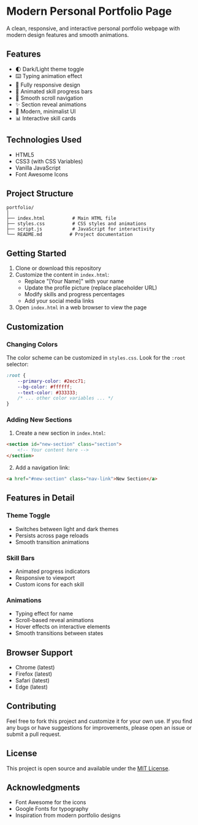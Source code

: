 # Modern Personal Portfolio Page

A clean, responsive, and interactive personal portfolio webpage with modern design features and smooth animations.

## Features

- 🌓 Dark/Light theme toggle
- ⌨️ Typing animation effect
- 📱 Fully responsive design
- 🎯 Animated skill progress bars
- 🔄 Smooth scroll navigation
- ✨ Section reveal animations
- 🎨 Modern, minimalist UI
- 📊 Interactive skill cards

## Technologies Used

- HTML5
- CSS3 (with CSS Variables)
- Vanilla JavaScript
- Font Awesome Icons

## Project Structure

```
portfolio/
│
├── index.html          # Main HTML file
├── styles.css          # CSS styles and animations
├── script.js           # JavaScript for interactivity
└── README.md          # Project documentation
```

## Getting Started

1. Clone or download this repository
2. Customize the content in `index.html`:
   - Replace "[Your Name]" with your name
   - Update the profile picture (replace placeholder URL)
   - Modify skills and progress percentages
   - Add your social media links
3. Open `index.html` in a web browser to view the page

## Customization

### Changing Colors

The color scheme can be customized in `styles.css`. Look for the `:root` selector:

```css
:root {
    --primary-color: #2ecc71;
    --bg-color: #ffffff;
    --text-color: #333333;
    /* ... other color variables ... */
}
```

### Adding New Sections

1. Create a new section in `index.html`:
```html
<section id="new-section" class="section">
    <!-- Your content here -->
</section>
```

2. Add a navigation link:
```html
<a href="#new-section" class="nav-link">New Section</a>
```

## Features in Detail

### Theme Toggle
- Switches between light and dark themes
- Persists across page reloads
- Smooth transition animations

### Skill Bars
- Animated progress indicators
- Responsive to viewport
- Custom icons for each skill

### Animations
- Typing effect for name
- Scroll-based reveal animations
- Hover effects on interactive elements
- Smooth transitions between states

## Browser Support

- Chrome (latest)
- Firefox (latest)
- Safari (latest)
- Edge (latest)

## Contributing

Feel free to fork this project and customize it for your own use. If you find any bugs or have suggestions for improvements, please open an issue or submit a pull request.

## License

This project is open source and available under the [MIT License](https://opensource.org/licenses/MIT).

## Acknowledgments

- Font Awesome for the icons
- Google Fonts for typography
- Inspiration from modern portfolio designs
